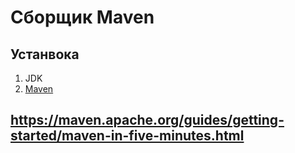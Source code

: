 # Сборщик Maven
## Устанвока
1. JDK
2. [Maven](https://maven.apache.org/download.cgi)


## https://maven.apache.org/guides/getting-started/maven-in-five-minutes.html
